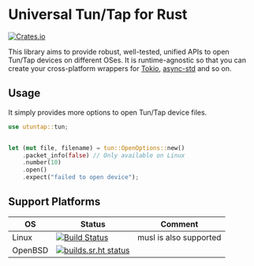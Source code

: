 # Universal Tun/Tap for Rust

[![Crates.io](https://img.shields.io/crates/v/utuntap)](https://crates.io/crates/utuntap)

This library aims to provide robust, well-tested, unified APIs to open Tun/Tap devices on different OSes. It is runtime-agnostic so that you can create your cross-platform wrappers for [Tokio](https://tokio.rs), [async-std](https://github.com/async-rs/async-std) and so on.

## Usage

It simply provides more options to open Tun/Tap device files.

```rust
use utuntap::tun;


let (mut file, filename) = tun::OpenOptions::new()
    .packet_info(false) // Only available on Linux
    .number(10)
    .open()
    .expect("failed to open device");
```

## Support Platforms

| OS | Status | Comment |
| -- | ------ | ------- |
| Linux | [![Build Status](https://travis-ci.org/siegfried/utuntap.svg?branch=master)](https://travis-ci.org/siegfried/utuntap) | musl is also supported |
| OpenBSD | [![builds.sr.ht status](https://builds.sr.ht/~siegfried/utuntap/.build.yml.svg)](https://builds.sr.ht/~siegfried/utuntap/.build.yml?) |
